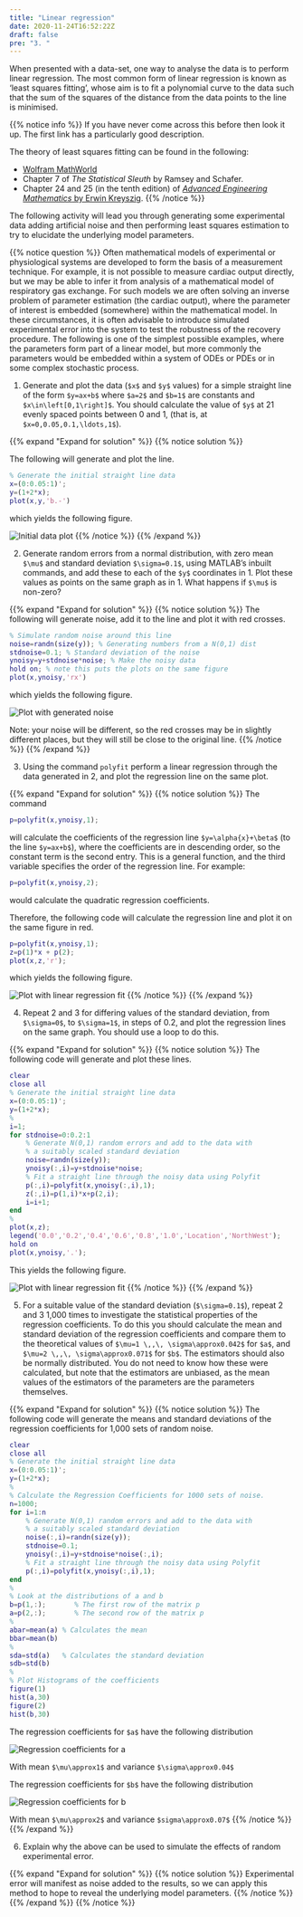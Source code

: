 ```yaml
---
title: "Linear regression"
date: 2020-11-24T16:52:22Z
draft: false
pre: "3. "
---
```


When presented with a data-set, one way to analyse the data is to perform linear regression.
The most common form of linear regression is known as ‘least squares fitting’, whose aim is to fit a polynomial curve to the data such that the sum of the squares of the distance from the data points to the line is minimised. 

{{% notice info %}}
If you have never come across this before then look it up.
The first link has a particularly good description. 

The theory of least squares fitting can be found in the following:

- [Wolfram MathWorld](http://mathworld.wolfram.com/LeastSquaresFitting.html)
- Chapter 7 of *The Statistical Sleuth* by Ramsey and Schafer.
- Chapter 24 and 25 (in the tenth edition) of [*Advanced Engineering Mathematics* by Erwin Kreyszig](http://solo.bodleian.ox.ac.uk/permalink/f/n28kah/oxfaleph021446150).
{{% /notice %}}

The following activity will lead you through generating some experimental data adding artificial noise and then performing least squares estimation to try to elucidate the underlying model parameters.

{{% notice question %}}
Often mathematical models of experimental or physiological systems are developed to form the basis of a measurement technique.
For example, it is not possible to measure cardiac output directly, but we may be able to infer it from analysis of a mathematical model of respiratory gas exchange.
For such models we are often solving an inverse problem of parameter estimation (the cardiac output), where the parameter of interest is embedded (somewhere) within the mathematical model.
In these circumstances, it is often advisable to introduce simulated experimental error into the system to test the robustness of the recovery procedure.
The following is one of the simplest possible examples, where the parameters form part of a linear model, but more commonly the parameters would be embedded within a system of ODEs or PDEs or in some complex stochastic process. 

1. Generate and plot the data (`$x$` and `$y$` values) for a simple straight line of the form `$y=ax+b$` where `$a=2$` and `$b=1$` are constants and `$x\in\left[0,1\right]$`. You should calculate the value of `$y$` at 21 evenly spaced points between 0 and 1, (that is, at `$x=0,0.05,0.1,\ldots,1$`).

{{% expand "Expand for solution" %}}
{{% notice solution %}}

The following will generate and plot the line.

```matlab
% Generate the initial straight line data
x=(0:0.05:1)';
y=(1+2*x);
plot(x,y,'b.-')
```

which yields the following figure.

![Initial data plot](/ScientificComputingInMatlab/images/unit_02/2_03_1.svg?classes=matlab-screenshot-40)
{{% /notice %}}
{{% /expand %}}

2. Generate random errors from a normal distribution, with zero mean `$\mu$` and standard deviation `$\sigma=0.1$`, using MATLAB’s inbuilt commands, and add these to each of the `$y$` coordinates in 1.
    Plot these values as points on the same graph as in 1.
    What happens if `$\mu$` is non-zero? 

{{% expand "Expand for solution" %}}
{{% notice solution %}}
The following will generate noise, add it to the line and plot it with red crosses.

```matlab
% Simulate random noise around this line
noise=randn(size(y)); % Generating numbers from a N(0,1) dist
stdnoise=0.1; % Standard deviation of the noise
ynoisy=y+stdnoise*noise; % Make the noisy data
hold on; % note this puts the plots on the same figure
plot(x,ynoisy,'rx')
```

which yields the following figure.

![Plot with generated noise](/ScientificComputingInMatlab/images/unit_02/2_03_2.svg?classes=matlab-screenshot-40)

Note: your noise will be different, so the red crosses may be in slightly different places, but they will still be close to the original line.
{{% /notice %}}
{{% /expand %}}

3. Using the command `polyfit` perform a linear regression through the data generated in 2, and plot the regression line on the same plot. 

{{% expand "Expand for solution" %}}
{{% notice solution %}}
The command

```matlab
p=polyfit(x,ynoisy,1);
```

will calculate the coefficients of the regression line `$y=\alpha{x}+\beta$` (to the line `$y=ax+b$`), where the coefficients are in descending order, so the constant term is the second entry.
This is a general function, and the third variable specifies the order of the regression line.
For example:

```matlab
p=polyfit(x,ynoisy,2);
``` 

would calculate the quadratic regression coefficients.

Therefore, the following code will calculate the regression line and plot it on the same figure in red. 

```matlab
p=polyfit(x,ynoisy,1);
z=p(1)*x + p(2);
plot(x,z,'r');
```

which yields the following figure.

![Plot with linear regression fit](/ScientificComputingInMatlab/images/unit_02/2_03_3.svg?classes=matlab-screenshot-40)
{{% /notice %}}
{{% /expand %}}


4. Repeat 2 and 3 for differing values of the standard deviation, from `$\sigma=0$`, to `$\sigma=1$`, in steps of 0.2, and plot the regression lines on the same graph.
    You should use a loop to do this.

{{% expand "Expand for solution" %}}
{{% notice solution %}}
The following code will generate and plot these lines. 

```matlab
clear
close all
% Generate the initial straight line data
x=(0:0.05:1)';
y=(1+2*x);
%
i=1;
for stdnoise=0:0.2:1
    % Generate N(0,1) random errors and add to the data with
    % a suitably scaled standard deviation
    noise=randn(size(y));
    ynoisy(:,i)=y+stdnoise*noise;
    % Fit a straight line through the noisy data using Polyfit
    p(:,i)=polyfit(x,ynoisy(:,i),1);
    z(:,i)=p(1,i)*x+p(2,i);
    i=i+1;
end
%
plot(x,z);
legend('0.0','0.2','0.4','0.6','0.8','1.0','Location','NorthWest');
hold on
plot(x,ynoisy,'.');
```

This yields the following figure.

![Plot with linear regression fit](/ScientificComputingInMatlab/images/unit_02/2_03_4.svg?classes=matlab-screenshot-40)
{{% /notice %}}
{{% /expand %}}

5. For a suitable value of the standard deviation (`$\sigma=0.1$`), repeat 2 and 3 1,000 times to investigate the statistical properties of the regression coefficients.
    To do this you should calculate the mean and standard deviation of the regression coefficients and compare them to the theoretical values of `$\mu=1 \,,\, \sigma\approx0.042$` for `$a$`, and `$\mu=2 \,,\, \sigma\approx0.071$` for `$b$`.
    The estimators should also be normally distributed.
    You do not need to know how these were calculated, but note that the estimators are unbiased, as the mean values of the estimators of the parameters are the parameters themselves. 

{{% expand "Expand for solution" %}}
{{% notice solution %}}
The following code will generate the means and standard deviations of the regression coefficients for 1,000 sets of random noise.

```matlab
clear
close all
% Generate the initial straight line data
x=(0:0.05:1)';
y=(1+2*x);
%
% Calculate the Regression Coefficients for 1000 sets of noise.
n=1000;
for i=1:n
    % Generate N(0,1) random errors and add to the data with
    % a suitably scaled standard deviation
    noise(:,i)=randn(size(y));
    stdnoise=0.1;
    ynoisy(:,i)=y+stdnoise*noise(:,i);
    % Fit a straight line through the noisy data using Polyfit
    p(:,i)=polyfit(x,ynoisy(:,i),1);
end
%
% Look at the distributions of a and b
b=p(1,:);       % The first row of the matrix p
a=p(2,:);       % The second row of the matrix p
%
abar=mean(a) % Calculates the mean
bbar=mean(b)
%
sda=std(a)   % Calculates the standard deviation
sdb=std(b)
%
% Plot Histograms of the coefficients
figure(1)
hist(a,30)
figure(2)
hist(b,30)
```

The regression coefficients for `$a$` have the following distribution

![Regression coefficients for a](/ScientificComputingInMatlab/images/unit_02/2_03_5.svg?classes=matlab-screenshot-40)

With mean `$\mu\approx1$` and variance `$\sigma\approx0.04$`

The regression coefficients for `$b$` have the following distribution

![Regression coefficients for b](/ScientificComputingInMatlab/images/unit_02/2_03_6.svg?classes=matlab-screenshot-40)

With mean `$\mu\approx2$` and variance `$sigma\approx0.07$`
{{% /notice %}}
{{% /expand %}}

6. Explain why the above can be used to simulate the effects of random experimental error. 

{{% expand "Expand for solution" %}}
{{% notice solution %}}
Experimental error will manifest as noise added to the results, so we can apply this method to hope to reveal the underlying model parameters.
{{% /notice %}}
{{% /expand %}}
{{% /notice %}}
